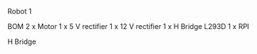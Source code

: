Robot 1

BOM
 2 x Motor
 1 x 5 V rectifier
 1 x 12 V rectifier
 1 x H Bridge L293D
 1 x RPI


 H Bridge 
 
